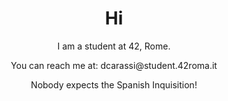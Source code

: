 <h1 align="center">Hi</h1>
<p align="center">I am a student at 42, Rome.</p>
<p align = "center">You can reach me at: dcarassi@student.42roma.it</p>
<p align = "center">Nobody expects the Spanish Inquisition!</p>
<p align="left">
</p>
